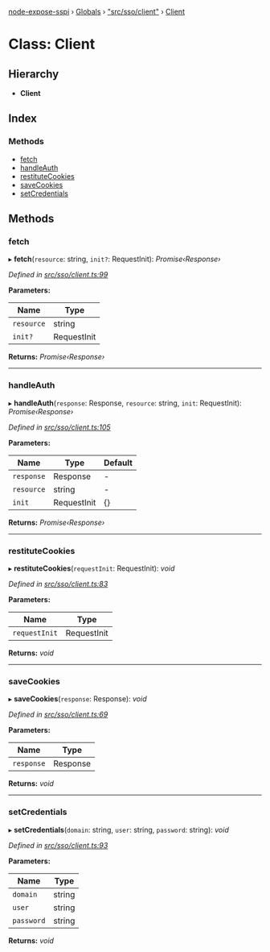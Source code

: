 [node-expose-sspi](../README.md) › [Globals](../globals.md) › ["src/sso/client"](../modules/_src_sso_client_.md) › [Client](_src_sso_client_.client.md)

# Class: Client

## Hierarchy

* **Client**

## Index

### Methods

* [fetch](_src_sso_client_.client.md#fetch)
* [handleAuth](_src_sso_client_.client.md#handleauth)
* [restituteCookies](_src_sso_client_.client.md#restitutecookies)
* [saveCookies](_src_sso_client_.client.md#savecookies)
* [setCredentials](_src_sso_client_.client.md#setcredentials)

## Methods

###  fetch

▸ **fetch**(`resource`: string, `init?`: RequestInit): *Promise‹Response›*

*Defined in [src/sso/client.ts:99](https://github.com/jlguenego/node-expose-sspi/blob/f44ba74/src/sso/client.ts#L99)*

**Parameters:**

Name | Type |
------ | ------ |
`resource` | string |
`init?` | RequestInit |

**Returns:** *Promise‹Response›*

___

###  handleAuth

▸ **handleAuth**(`response`: Response, `resource`: string, `init`: RequestInit): *Promise‹Response›*

*Defined in [src/sso/client.ts:105](https://github.com/jlguenego/node-expose-sspi/blob/f44ba74/src/sso/client.ts#L105)*

**Parameters:**

Name | Type | Default |
------ | ------ | ------ |
`response` | Response | - |
`resource` | string | - |
`init` | RequestInit | {} |

**Returns:** *Promise‹Response›*

___

###  restituteCookies

▸ **restituteCookies**(`requestInit`: RequestInit): *void*

*Defined in [src/sso/client.ts:83](https://github.com/jlguenego/node-expose-sspi/blob/f44ba74/src/sso/client.ts#L83)*

**Parameters:**

Name | Type |
------ | ------ |
`requestInit` | RequestInit |

**Returns:** *void*

___

###  saveCookies

▸ **saveCookies**(`response`: Response): *void*

*Defined in [src/sso/client.ts:69](https://github.com/jlguenego/node-expose-sspi/blob/f44ba74/src/sso/client.ts#L69)*

**Parameters:**

Name | Type |
------ | ------ |
`response` | Response |

**Returns:** *void*

___

###  setCredentials

▸ **setCredentials**(`domain`: string, `user`: string, `password`: string): *void*

*Defined in [src/sso/client.ts:93](https://github.com/jlguenego/node-expose-sspi/blob/f44ba74/src/sso/client.ts#L93)*

**Parameters:**

Name | Type |
------ | ------ |
`domain` | string |
`user` | string |
`password` | string |

**Returns:** *void*
